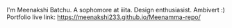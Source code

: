 I'm Meenakshi Batchu.
A sophomore at iiita.
Design enthusiasist.
Ambivert :)
Portfolio live link: https://meenakshi233.github.io/Meenamma-repo/
